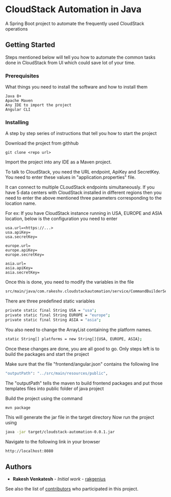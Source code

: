 # CloudStack Automation in Java

A Spring Boot project to automate the frequently used CloudStack operations

## Getting Started

Steps mentioned below will tell you how to automate the common tasks done in CloudStack from UI which could save lot of your time.

### Prerequisites

What things you need to install the software and how to install them

```
Java 8+
Apache Maven
Any IDE to import the project
Angular CLI
```

### Installing

A step by step series of instructions that tell you how to start the project

Download the project from githhub

```
git clone <repo url>
```

Import the project into any IDE as a Maven project.

To talk to CloudStack, you need the URL endpoint, ApiKey and SecretKey.
You need to enter these values in "application.properties" file.

It can connect to multiple CLoudStack endpoints simultaneously.
If you have 5 data centers with CloudStack installed
in different regions then you need to enter the above
mentioned three parameters corresponding to the location
name.

For ex: If you have CloudStack instance running in USA,
EUROPE and ASIA location, below is the configuration
you need to enter


```
usa.url=<https://...>
usa.apiKey=
usa.secretKey=

europe.url=
europe.apiKey=
europe.secretKey=

asia.url=
asia.apiKey=
asia.secretKey=
```

Once this is done, you need to modify the variables in the file

```bash
src/main/java/com.rakeshv.cloudstackautomation/service/CommandBuilderService.java
```

There are three predefined static variables

```bash
private static final String USA = "usa";
private static final String EUROPE = "europe";
private static final String ASIA = "asia";
```

You also need to change the ArrayList containing the platform names.

```bash
static String[] platforms = new String[]{USA, EUROPE, ASIA};
```

Once these changes are done, you are all good to go.
Only steps left is to build the packages and start the project

Make sure that the file "frontend/angular.json" contains the following line

```bash
"outputPath": "../src/main/resources/public",
```

The "outputPath" tells the maven to build frontend packages and put
those templates files into public folder of java project

Build the project using the command

```bash
mvn package
```

This will generate the jar file in the target directory
Now run the project using

```bash
java -jar target/cloudstack-automation-0.0.1.jar
```

Navigate to the following link in your browser

```
http://localhost:8080
```

## Authors

* **Rakesh Venkatesh** - *Initial work* - [rakgenius](https://github.com/rakgenius)

See also the list of [contributors](https://github.com/your/project/contributors) who participated in this project.
